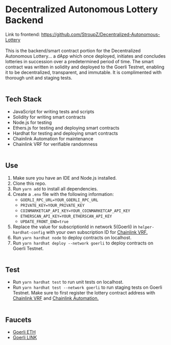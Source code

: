 # Decentralized Autonomous Lottery Backend
Link to frontend: https://github.com/StroupZ/Decentralized-Autonomous-Lottery
<br><br>
This is the backend/smart contract portion for the Decentralized Autonomous Lottery... a dApp which once deployed, initiates and concludes lotteries in succession over a predetermined period of time. The smart contract was written in solidity and deployed to the Goerli Testnet, enabling it to be decentralized, transparent, and immutable. It is complimented with thorough unit and staging tests.
<br><br>
## Tech Stack
- JavaScript for writing tests and scripts
- Solidity for writing smart contracts
- Node.js for testing
- Ethers.js for testing and deploying smart contracts
- Hardhat for testing and deploying smart contracts
- Chainlink Automation for maintenance
- Chainlink VRF for verifiable randomness
<br><br>
## Use
1. Make sure you have an IDE and Node.js installed.
2. Clone this repo.
3. Run `yarn add` to install all dependencies.
4. Create a `.env` file with the following information:
   - `GOERLI_RPC_URL=YOUR_GOERLI_RPC_URL`
   - `PRIVATE_KEY=YOUR_PRIVATE_KEY`
   - `COINMARKETCAP_API_KEY=YOUR_COINMARKETCAP_API_KEY`
   - `ETHERSCAN_API_KEY=YOUR_ETHERSCAN_API_KEY`
   - `UPDATE_FRONT_END=true`
5. Replace the value for subscriptionId in network 5(Goerli) in `helper-hardhat-config` with your own subscription ID for [Chainlink VRF.](https://vrf.chain.link/goerli) 
6. Run `yarn hardhat node` to deploy contracts on localhost.
7. Run `yarn hardhat deploy --network goerli` to deploy contracts on Goerli Testnet.
<br><br>
## Test
- Run `yarn hardhat test` to run unit tests on localhost.
- Run `yarn hardhat test --network goerli` to run staging tests on Goerli Testnet. Make sure to first register the lottery contract address with [Chainlink VRF](https://vrf.chain.link/goerli) and [Chainlink Automation.](https://automation.chain.link/goerli)
<br><br>
## Faucets
- [Goerli ETH](https://goerlifaucet.com/)
- [Goerli LINK](https://faucets.chain.link/goerli)
